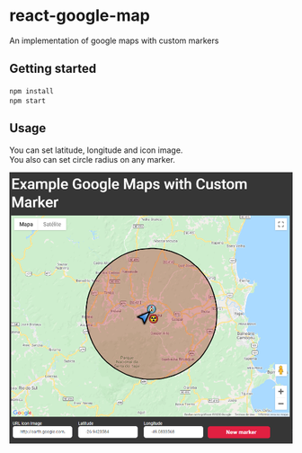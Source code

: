 # react-google-map
An implementation of google maps with custom markers

## Getting started
`npm install`  
`npm start`

## Usage
You can set latitude, longitude and icon image.  
You also can set circle radius on any marker.  

![alt text](https://github.com/cbonatti/react-google-maps/blob/master/assets/show.png)

